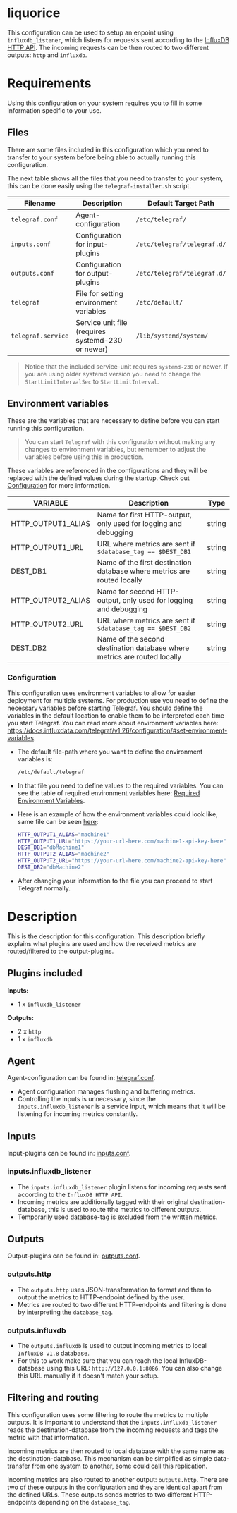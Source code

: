 # liquorice

This configuration can be used to setup an enpoint using `influxdb_listener`, which listens for requests sent according to the [InfluxDB HTTP API](https://docs.influxdata.com/influxdb/v1.8/guides/write_data/). The incoming requests can be then routed to two different outputs: `http` and `influxdb`.

# Requirements

Using this configuration on your system requires you to fill in some information specific to your use. 

## Files

There are some files included in this configuration which you need to transfer to your system before being able to actually running this configuration. 

The next table shows all the files that you need to transfer to your system, this can be done easily using the `telegraf-installer.sh` script.

| Filename | Description | Default Target Path |
|---|---|---|
| `telegraf.conf` | Agent-configuration | `/etc/telegraf/` |
| `inputs.conf` | Configuration for input-plugins | `/etc/telegraf/telegraf.d/` |
| `outputs.conf` | Configuration for output-plugins | `/etc/telegraf/telegraf.d/` |
| `telegraf` | File for setting environment variables  | `/etc/default/` |
| `telegraf.service` | Service unit file (requires systemd-230 or newer)  | `/lib/systemd/system/` |

> Notice that the included service-unit requires `systemd-230` or newer. If you are using older systemd version you need to change the `StartLimitIntervalSec` to `StartLimitInterval`.

## Environment variables

These are the variables that are necessary to define before you can start running this  configuration.

> You can start `Telegraf` with this configuration without making any changes to environment variables, but remember to adjust the variables before using this in production.

These variables are referenced in the configurations and they will be replaced with the defined values during the startup. Check out [Configuration](#configuration) for more information.

| VARIABLE  	| Description  	| Type  	|
|---	        |---	        |---	    |
| HTTP_OUTPUT1_ALIAS  	| Name for first HTTP-output, only used for logging and debugging	| string  	|
| HTTP_OUTPUT1_URL  	| URL where metrics are sent if `$database_tag == $DEST_DB1`	| string  	|
| DEST_DB1  	| Name of the first destination database where metrics are routed locally	| string  	|
| HTTP_OUTPUT2_ALIAS  	| Name for second HTTP-output, only used for logging and debugging	| string  	|
| HTTP_OUTPUT2_URL  	| URL where metrics are sent if `$database_tag == $DEST_DB2`	| string  	|
| DEST_DB2  	| Name of the second destination database where metrics are routed locally	| string  	|

### Configuration

This configuration uses environment variables to allow for easier deployment for multiple systems. For production use you need to define the necessary variables before starting Telegraf. You should define the variables in the default location to enable them to be interpreted each time you start Telegraf. You can read more about environment variables here: https://docs.influxdata.com/telegraf/v1.26/configuration/#set-environment-variables.

- The default file-path where you want to define the environment variables is:

    ```bash
    /etc/default/telegraf
    ```

- In that file you need to define values to the required variables. You can see the table of required environment variables here: [Required Environment Variables](#environment-variables).
- Here is an example of how the environment variables could look like, same file can be seen [here](telegraf):

    ```bash
    HTTP_OUTPUT1_ALIAS="machine1"
    HTTP_OUTPUT1_URL="https://your-url-here.com/machine1-api-key-here"
    DEST_DB1="dbMachine1"
    HTTP_OUTPUT2_ALIAS="machine2"
    HTTP_OUTPUT2_URL="https://your-url-here.com/machine2-api-key-here"
    DEST_DB2="dbMachine2"
    ```

- After changing your information to the file you can proceed to start Telegraf normally.



# Description

This is the description for this configuration. This description briefly explains what plugins are used and how the received metrics are routed/filtered to the output-plugins. 

## Plugins included

**Inputs:**
- 1 x `influxdb_listener`

**Outputs:**
- 2 x `http`
- 1 x `influxdb` 

## Agent

Agent-configuration can be found in: [telegraf.conf](telegraf.conf).

- Agent configuration manages flushing and buffering metrics.
- Controlling the inputs is unnecessary, since the `inputs.influxdb_listener` is a service input, which means that it will be listening for incoming metrics constantly.

## Inputs

Input-plugins can be found in: [inputs.conf](inputs.conf).

### inputs.influxdb_listener

- The `inputs.influxdb_listener` plugin listens for incoming requests sent according to the `InfluxDB HTTP API`.
- Incoming metrics are additionally tagged with their original destination-database, this is used to route tthe metrics to different outputs.
- Temporarily used database-tag is excluded from the written metrics.

## Outputs

Output-plugins can be found in: [outputs.conf](outputs.conf).

### outputs.http

- The `outputs.http` uses JSON-transformation to format and then to output the metrics to HTTP-endpoint defined by the user. 
- Metrics are routed to two different HTTP-endpoints and filtering is done by interpreting the `database_tag`.

### outputs.influxdb

- The `outputs.influxdb` is used to output incoming metrics to local `InfluxDB v1.8` database. 
- For this to work make sure that you can reach the local InfluxDB-database using this URL: `http://127.0.0.1:8086`. You can also change this URL manually if it doesn't match your setup.


## Filtering and routing

This configuration uses some filtering to route the metrics to multiple outputs. It is important to understand that the `inputs.influxdb_listener` reads the destination-database from the incoming requests and tags the metric with that information.

Incoming metrics are then routed to local database with the same name as the destination-database. This mechanism can be simplified as simple data-transfer from one system to another, some could call this replication.

Incoming metrics are also routed to another output: `outputs.http`. There are two of these outputs in the configuration and they are identical apart from the defined URLs. These outputs sends metrics to two different HTTP-endpoints depending on the `database_tag`.


